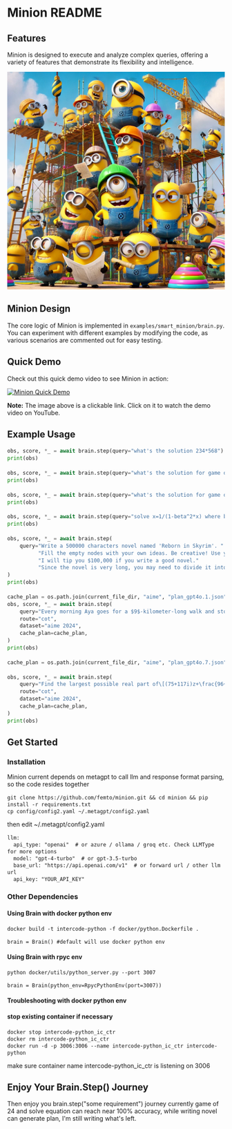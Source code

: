 # Minion README

## Features

Minion is designed to execute and analyze complex queries, offering a variety of features that demonstrate its flexibility and intelligence.

![Minion](assets/minion1.webp)

## Minion Design

The core logic of Minion is implemented in `examples/smart_minion/brain.py`. You can experiment with different examples by modifying the code, as various scenarios are commented out for easy testing.

## Quick Demo

Check out this quick demo video to see Minion in action:

[![Minion Quick Demo](https://img.youtube.com/vi/-LW7TCMUfLs/0.jpg)](https://youtu.be/-LW7TCMUfLs?si=-pL9GhNfbjFtNagJ)

**Note:** The image above is a clickable link. Click on it to watch the demo video on YouTube.

## Example Usage

```python
obs, score, *_ = await brain.step(query="what's the solution 234*568")
print(obs)

obs, score, *_ = await brain.step(query="what's the solution for game of 24 for 4 3 9 8")
print(obs)

obs, score, *_ = await brain.step(query="what's the solution for game of 24 for 2 5 11 8")
print(obs)

obs, score, *_ = await brain.step(query="solve x=1/(1-beta^2*x) where beta=0.85")
print(obs)

obs, score, *_ = await brain.step(
    query="Write a 500000 characters novel named 'Reborn in Skyrim'. "
          "Fill the empty nodes with your own ideas. Be creative! Use your own words!"
          "I will tip you $100,000 if you write a good novel."
          "Since the novel is very long, you may need to divide it into subtasks."
)
print(obs)

cache_plan = os.path.join(current_file_dir, "aime", "plan_gpt4o.1.json")
obs, score, *_ = await brain.step(
    query="Every morning Aya goes for a $9$-kilometer-long walk and stops at a coffee shop afterwards. When she walks at a constant speed of $s$ kilometers per hour, the walk takes her 4 hours, including $t$ minutes spent in the coffee shop. When she walks $s+2$ kilometers per hour, the walk takes her 2 hours and 24 minutes, including $t$ minutes spent in the coffee shop. Suppose Aya walks at $s+\frac{1}{2}$ kilometers per hour. Find the number of minutes the walk takes her, including the $t$ minutes spent in the coffee shop.",
    route="cot",
    dataset="aime 2024",
    cache_plan=cache_plan,
)
print(obs)

cache_plan = os.path.join(current_file_dir, "aime", "plan_gpt4o.7.json")

obs, score, *_ = await brain.step(
    query="Find the largest possible real part of\[(75+117i)z+\frac{96+144i}{z}\]where $z$ is a complex number with $|z|=4$.",
    route="cot",
    dataset="aime 2024",
    cache_plan=cache_plan,
)
print(obs)

```
## Get Started

### Installation

Minion current depends on metagpt to call llm and response format parsing, so the code resides together
```
git clone https://github.com/femto/minion.git && cd minion && pip install -r requirements.txt
cp config/config2.yaml ~/.metagpt/config2.yaml
```
then edit ~/.metagpt/config2.yaml
```
llm:
  api_type: "openai"  # or azure / ollama / groq etc. Check LLMType for more options
  model: "gpt-4-turbo"  # or gpt-3.5-turbo
  base_url: "https://api.openai.com/v1"  # or forward url / other llm url
  api_key: "YOUR_API_KEY"
```

### Other Dependencies
#### Using Brain with docker python env
```
docker build -t intercode-python -f docker/python.Dockerfile .
```
```
brain = Brain() #default will use docker python env
```

#### Using Brain with rpyc env
```
python docker/utils/python_server.py --port 3007
```
```
brain = Brain(python_env=RpycPythonEnv(port=3007))
```
#### Troubleshooting with docker python env
#### stop existing container if necessary
```
docker stop intercode-python_ic_ctr
docker rm intercode-python_ic_ctr
docker run -d -p 3006:3006 --name intercode-python_ic_ctr intercode-python
```
make sure container name intercode-python_ic_ctr is listening on 3006

## Enjoy Your Brain.Step() Journey

Then enjoy you brain.step("some requirement") journey
currently game of 24 and solve equation can reach near 100% accuracy,
while writing novel can generate plan, I'm still writing what's left.

